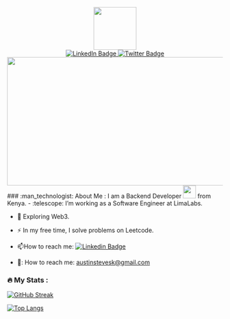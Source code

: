 <div id="header" align="center">
  <img src="https://media.giphy.com/media/M9gbBd9nbDrOTu1Mqx/giphy.gif" width="100"/>
</div>

<div id="badges" align="center">
  <a href="https://www.linkedin.com/in/stephen-karanja-2a0969158/">
    <img src="https://img.shields.io/badge/LinkedIn-blue?style=for-the-badge&logo=linkedin&logoColor=white" alt="LinkedIn Badge"/>
  </a>
  <a href="https://twitter.com/austinstevesk">
    <img src="https://img.shields.io/badge/Twitter-blue?style=for-the-badge&logo=twitter&logoColor=white" alt="Twitter Badge"/>
  </a>
</div>
<div id="profile-views" align="center">
<img src="https://komarev.com/ghpvc/?username=Austinstevesk&style=flat-square&color=blue" alt=""/>
  </div>
<div align="center">
  <img src="https://media.giphy.com/media/dWesBcTLavkZuG35MI/giphy.gif" width="600" height="300"/>
</div>
### :man_technologist: About Me :
I am a Backend Developer <img src="https://media.giphy.com/media/WUlplcMpOCEmTGBtBW/giphy.gif" width="30"> from Kenya.
- :telescope: I’m working as a Software Engineer at LimaLabs.

- :seedling: Exploring Web3.

- :zap: In my free time, I solve problems on Leetcode.

- :mailbox:How to reach me: [![Linkedin Badge](https://img.shields.io/badge/-kakbar-blue?style=flat&logo=Linkedin&logoColor=white)](https://www.linkedin.com/in/stephen-karanja-2a0969158)
- 📧: How to reach me: [austinstevesk@gmail.com](https://austinstevesk@gmail.com)

### :fire: My Stats :
[![GitHub Streak](http://github-readme-streak-stats.herokuapp.com?user=Austinstevesk&theme=dark&background=000000)](https://git.io/streak-stats)

[![Top Langs](https://github-readme-stats.vercel.app/api/top-langs/?username=Austinstevesk&layout=compact&theme=vision-friendly-dark)](https://github.com/anuraghazra/github-readme-stats)


